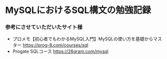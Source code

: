 # MySQLにおけるSQL構文の勉強記録

### 参考にさせていただいたサイト様
- プロメモ【初心者でもわかるMySQL入門】MySQLの使い方を基礎からマスター https://prog-8.com/courses/sql
- Progate SQLコース https://26gram.com/mysql
